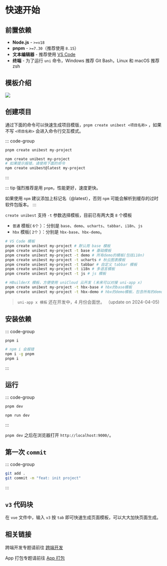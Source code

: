 # 快速开始

## 前置依赖

- **Node.js** - `>=v18`
- **pnpm** - `>=7.30`（推荐使用 `8.15`）
- **文本编辑器** - 推荐使用 [VS Code](https://code.visualstudio.com/)
- **终端** - 为了运行 `uni` 命令，Windows 推荐 Git Bash，Linux 和 macOS 推荐 zsh

## 模板介绍

![](https://oss.laf.run/ukw0y1-site/unibest-templates-xmind.jpg)

## 创建项目

通过下面的命令可以快速生成项目模版，`pnpm create unibest <项目名称>` ，如果不写 `<项目名称>` 会进入命令行交互模式。

::: code-group

```bash [pnpm]
pnpm create unibest my-project
```

```bash [npm]
npm create unibest my-project
# 如果提示报错，请使用下面的命令
npm create unibest@latest my-project
```

:::

::: tip
强烈推荐是用 `pnpm`，性能更好，速度更快。

如果使用 `npm` 建议添加上标记名（@latest），否则 `npm` 可能会解析到缓存的过时软件包版本。
:::

`create unibest` 支持 `-t` 参数选择模板，目前已有两大类 `8` 个模板

- `普通` 模板( `6个` ）：分别是 `base`、`demo`、`ucharts`、`tabbar`、`i18n`、`js`
- `hbx` 模板( `2个` ）：分别是 `hbx-base`、`hbx-demo`。

```sh
# VS Code 模板
pnpm create unibest my-project # 默认用 base 模板
pnpm create unibest my-project -t base # 基础模板
pnpm create unibest my-project -t demo # 所有demo的模板(包括i18n)
pnpm create unibest my-project -t ucharts # 秋云图表模板
pnpm create unibest my-project -t tabbar # 自定义 tabbar 模板
pnpm create unibest my-project -t i18n # 多语言模板
pnpm create unibest my-project -t js # js 模板

# HBuilderX 模板，方便使用 uniCloud 云开发 (未来可以对接 uni-app x)
pnpm create unibest my-project -t hbx-base # hbx的base模板
pnpm create unibest my-project -t hbx-demo # hbx的demo模板，包含所有的demo
```

> `uni-app x 模板` 还在开发中，4 月份会面世。 （update on 2024-04-05)

## 安装依赖

::: code-group

```bash [pnpm]
pnpm i
```

```bash [npm]
# npm i 会报错
npm i -g pnpm
pnpm i
```

:::

## 运行

::: code-group

```bash [pnpm]
pnpm dev
```

```bash [npm]
npm run dev
```

:::

`pnpm dev` 之后在浏览器打开 `http://localhost:9000/`。

## 第一次 `commit`

::: code-group

```bash
git add .
git commit -m "feat: init project"
```

:::

## `v3` 代码块

在 `vue` 文件中，输入 `v3` 按 `tab` 即可快速生成页面模板，可以大大加快页面生成。

## 相关链接

跨端开发专题请前往 [跨端开发](./run-build)

App 打包专题请前往 [App 打包](./app-build)
